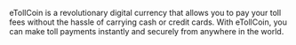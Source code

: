 eTollCoin is a revolutionary digital currency that allows you to pay your toll fees without the hassle of carrying cash or credit cards. With eTollCoin, you can make toll payments instantly and securely from anywhere in the world.

<!--
**etollcoin/etollcoin** is a ✨ _special_ ✨ repository because its `README.md` (this file) appears on your GitHub profile.

Here are some ideas to get you started:

- 🔭 I’m currently working on ...
- 🌱 I’m currently learning ...
- 👯 I’m looking to collaborate on ...
- 🤔 I’m looking for help with ...
- 💬 Ask me about ...
- 📫 How to reach me: ...
- 😄 Pronouns: ...
- ⚡ Fun fact: ...
-->

